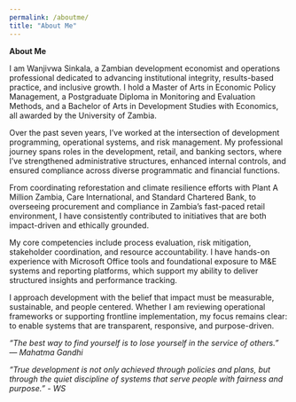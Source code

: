 ```yaml
---
permalink: /aboutme/
title: "About Me"
---
```


**About Me**

I am Wanjivwa Sinkala, a Zambian development economist and operations professional dedicated to advancing institutional integrity, results-based practice, and inclusive growth. I hold a Master of Arts in Economic Policy Management, a Postgraduate Diploma in Monitoring and Evaluation Methods, and a Bachelor of Arts in Development Studies with Economics, all awarded by the University of Zambia.

Over the past seven years, I’ve worked at the intersection of development programming, operational systems, and risk management. My professional journey spans roles in the development, retail, and banking sectors, where I’ve strengthened administrative structures, enhanced internal controls, and ensured compliance across diverse programmatic and financial functions.

From coordinating reforestation and climate resilience efforts with Plant A Million Zambia, Care International, and Standard Chartered Bank, to overseeing procurement and compliance in Zambia’s fast-paced retail environment, I have consistently contributed to initiatives that are both impact-driven and ethically grounded.

My core competencies include process evaluation, risk mitigation, stakeholder coordination, and resource accountability. I have hands-on experience with Microsoft Office tools and foundational exposure to M&E systems and reporting platforms, which support my ability to deliver structured insights and performance tracking.

I approach development with the belief that impact must be measurable, sustainable, and people centered. Whether I am reviewing operational frameworks or supporting frontline implementation, my focus remains clear: to enable systems that are transparent, responsive, and purpose-driven.

_“The best way to find yourself is to lose yourself in the service of others.”_
_— Mahatma Gandhi_

_“True development is not only achieved through policies and plans, but through the quiet discipline of systems that serve people with fairness and purpose.”_
_- WS_

